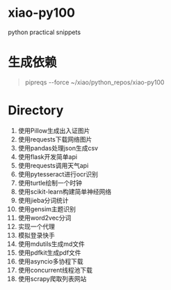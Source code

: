 # xiao-py100
python practical snippets

# 生成依赖
> pipreqs --force ~/xiao/python_repos/xiao-py100

# Directory
1. 使用Pillow生成出入证图片
1. 使用requests下载网络图片
1. 使用pandas处理json生成csv
1. 使用flask开发简单api
1. 使用requests调用天气api
1. 使用pytesseract进行ocr识别
1. 使用turtle绘制一个时钟
1. 使用scikit-learn构建简单神经网络
1. 使用jieba分词统计
1. 使用gensim主题识别
1. 使用word2vec分词
1. 实现一个代理
1. 模拟登录快手
1. 使用mdutils生成md文件
1. 使用pdfkit生成pdf文件
1. 使用asyncio多协程下载
1. 使用concurrent线程池下载
1. 使用scrapy爬取列表网站